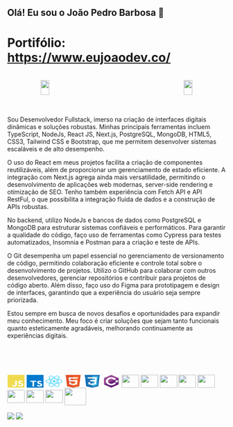 ## Olá! Eu sou o João Pedro Barbosa 👋

# Portifólio: https://www.eujoaodev.co/

<br/>
<div style="display: flex; justify-content: space-around;">
  <a href="https://github.com/CronusLDX">
    <img height="100%" width="100%" align="center" src="https://github-readme-stats.vercel.app/api?username=cronusldx&show_icons=true&theme=holi" />
  </a>
  <br/><br/>
  <a href="https://github.com/CronusLDX">
    <img height="100%" width="100%" align="center" src="https://github-readme-stats.vercel.app/api/top-langs?username=cronusldx&layout=compact&langs_count=8&card_width=320&theme=holi" />
  </a>
</div>
</a><br/><br/>

 Sou Desenvolvedor Fullstack, imerso na criação de interfaces digitais dinâmicas e soluções robustas. Minhas principais ferramentas incluem TypeScript, NodeJs, React JS, Next.js, PostgreSQL, MongoDB, HTML5, CSS3, Tailwind CSS e Bootstrap, que me permitem desenvolver sistemas escaláveis e de alto desempenho.

 O uso do React em meus projetos facilita a criação de componentes reutilizáveis, além de proporcionar um gerenciamento de estado eficiente. A integração com Next.js agrega ainda mais versatilidade, permitindo o desenvolvimento de aplicações web modernas, server-side rendering e otimização de SEO. Tenho também experiência com Fetch API e API RestFul, o que possibilita a integração fluida de dados e a construção de APIs robustas.

No backend, utilizo NodeJs e bancos de dados como PostgreSQL e MongoDB para estruturar sistemas confiáveis e performáticos. Para garantir a qualidade do código, faço uso de ferramentas como Cypress para testes automatizados, Insomnia e Postman para a criação e teste de APIs.

O Git desempenha um papel essencial no gerenciamento de versionamento de código, permitindo colaboração eficiente e controle total sobre o desenvolvimento de projetos. Utilizo o GitHub para colaborar com outros desenvolvedores, gerenciar repositórios e contribuir para projetos de código aberto. Além disso, faço uso do Figma para prototipagem e design de interfaces, garantindo que a experiência do usuário seja sempre priorizada.

Estou sempre em busca de novos desafios e oportunidades para expandir meu conhecimento. Meu foco é criar soluções que sejam tanto funcionais quanto esteticamente agradáveis, melhorando continuamente as experiências digitais.
<br/><br/><br/><br/>
<div style="display: inline_block"><br>
  <img align="center" alt="Rafa-Js" height="30" width="40" src="https://raw.githubusercontent.com/devicons/devicon/master/icons/javascript/javascript-plain.svg">
  <img align="center" alt="Rafa-Ts" height="30" width="40" src="https://raw.githubusercontent.com/devicons/devicon/master/icons/typescript/typescript-plain.svg">
  <img align="center" alt="Rafa-React" height="30" width="40" src="https://raw.githubusercontent.com/devicons/devicon/master/icons/react/react-original.svg">
  <img align="center" alt="Rafa-HTML" height="30" width="40" src="https://raw.githubusercontent.com/devicons/devicon/master/icons/html5/html5-original.svg">
  <img align="center" alt="Rafa-CSS" height="30" width="40" src="https://raw.githubusercontent.com/devicons/devicon/master/icons/css3/css3-original.svg">
  <img align="center" alt="Rafa-Csharp" height="30" width="40" src="https://raw.githubusercontent.com/devicons/devicon/master/icons/csharp/csharp-original.svg">
  <img align="center" height="30" width="40" src="https://cdn.jsdelivr.net/gh/devicons/devicon@latest/icons/tailwindcss/tailwindcss-original.svg" />
  <img align="center" height="30" width="40"  src="https://cdn.jsdelivr.net/gh/devicons/devicon@latest/icons/bootstrap/bootstrap-original.svg" />
  <img align="center" height="30" width="40" src="https://cdn.jsdelivr.net/gh/devicons/devicon@latest/icons/nodejs/nodejs-original.svg" />
  <img align="center" height="30" width="40" src="https://cdn.jsdelivr.net/gh/devicons/devicon@latest/icons/nextjs/nextjs-original.svg" />
  <img align="center" height="30" width="40" src="https://cdn.jsdelivr.net/gh/devicons/devicon@latest/icons/postgresql/postgresql-original.svg" />
  <img align="center" height="30" width="40" src="https://cdn.jsdelivr.net/gh/devicons/devicon@latest/icons/mongodb/mongodb-original.svg" />
  <img  align="center" height="30" width="40"  src="https://cdn.jsdelivr.net/gh/devicons/devicon@latest/icons/git/git-original.svg" />
  <img align="center" height="30" width="40" src="https://cdn.jsdelivr.net/gh/devicons/devicon@latest/icons/cypressio/cypressio-original.svg" />
  <img align="center" height="40" width="50" src="https://cdn.jsdelivr.net/gh/devicons/devicon@latest/icons/java/java-original-wordmark.svg" />
</div
  
  ##

 <br/>
<div> 
  <a href = "mailto:joaopedrobdfworks@gmail.com"><img src="https://img.shields.io/badge/-Gmail-%23333?style=for-the-badge&logo=gmail&logoColor=white" target="_blank"></a>
  <a href="https://www.linkedin.com/in/joao-pedro-barbosa-duartea/" target="_blank"><img src="https://img.shields.io/badge/-LinkedIn-%230077B5?style=for-the-badge&logo=linkedin&logoColor=white" target="_blank"></a> 
  
</div
